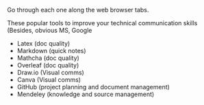 Go through each one along the web browser tabs.

These popular tools to improve your technical communication skills (Besides, obvious MS, Google

- Latex (doc quality)
- Markdown (quick notes)
- Mathcha (doc quality)
- Overleaf (doc quality)
- Draw.io (Visual comms)
- Canva (Visual comms)
- GitHub (project planning and document management)
- Mendeley (knowledge and source management)
